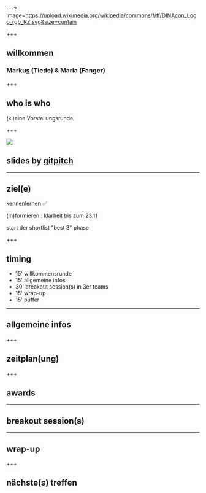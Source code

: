 ---?image=https://upload.wikimedia.org/wikipedia/commons/f/ff/DINAcon_Logo_rgb_RZ.svg&size=contain

+++

## willkommen

### Marku[s](https://gitpitch.com/markustiede/about/master?p=slides/intro) (Tiede) & Maria (Fanger)

+++

## who is who

(kl)eine Vorstellungsrunde

+++

![](http://api.qrserver.com/v1/create-qr-code/?data=https%3A%2F%2Fgithub.com%2Fdinacon%2Fawards%2Fblob%2Fmaster%2F2020%2Fslides%2Fkickoff%2FPITCHME.md&ecc=L)

## slides by [gitpitch](https://gitpitch.com)

---

## ziel(e)

kennenlernen ✅

(in)formieren : klarheit bis zum 23.11

start der shortlist "best 3" phase

+++

## timing

 - 15' willkommensrunde
 - 15' allgemeine infos
 - 30' breakout session(s) in 3er teams
 - 15' wrap-up
 - 15' puffer

---

## allgemeine infos

+++

## zeitplan(ung)

+++ 

## awards

--- 

## breakout session(s)

--- 

## wrap-up

+++

## nächste(s) treffen
